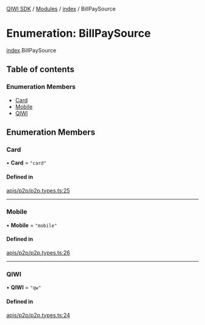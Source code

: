 [QIWI SDK](../README.md) / [Modules](../modules.md) / [index](../modules/index.md) / BillPaySource

# Enumeration: BillPaySource

[index](../modules/index.md).BillPaySource

## Table of contents

### Enumeration Members

- [Card](index.BillPaySource.md#card)
- [Mobile](index.BillPaySource.md#mobile)
- [QIWI](index.BillPaySource.md#qiwi)

## Enumeration Members

### Card

• **Card** = ``"card"``

#### Defined in

[apis/p2p/p2p.types.ts:25](https://github.com/AlexXanderGrib/node-qiwi-sdk/blob/8cf62fb/src/apis/p2p/p2p.types.ts#L25)

___

### Mobile

• **Mobile** = ``"mobile"``

#### Defined in

[apis/p2p/p2p.types.ts:26](https://github.com/AlexXanderGrib/node-qiwi-sdk/blob/8cf62fb/src/apis/p2p/p2p.types.ts#L26)

___

### QIWI

• **QIWI** = ``"qw"``

#### Defined in

[apis/p2p/p2p.types.ts:24](https://github.com/AlexXanderGrib/node-qiwi-sdk/blob/8cf62fb/src/apis/p2p/p2p.types.ts#L24)
